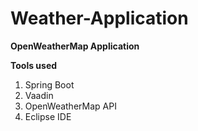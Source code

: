 # Weather-Application
**OpenWeatherMap Application**

**Tools used**

1. Spring Boot 
2. Vaadin 
3. OpenWeatherMap API
4. Eclipse IDE

